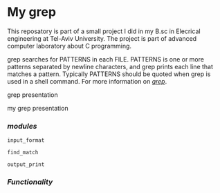 # My grep
This reposatory is part of a small project I did in my B.sc in Elecrical engineering at Tel-Aviv University. The project is part of advanced computer laboratory about C programming. 

grep searches for PATTERNS in each FILE.  PATTERNS is one or more patterns separated by newline characters, and grep prints each line that matches a pattern.  Typically PATTERNS should be quoted when grep is used in a shell command. For more information on [*grep*](https://man7.org/linux/man-pages/man1/grep.1.html).

grep presentation

my grep presentation

### *modules*
`input_format`

`find_match`

`output_print`

### *Functionality*


